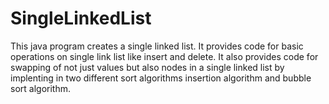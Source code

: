 # SingleLinkedList
This java program creates a single linked list.
It provides code for basic operations on single link list like insert and delete.
It also provides code for swapping of not just values but also nodes in a single linked list by implenting in two different sort algorithms
insertion algorithm and bubble sort algorithm.
